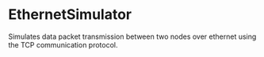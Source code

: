 # EthernetSimulator
Simulates data packet transmission between two nodes over ethernet using the TCP communication protocol.
